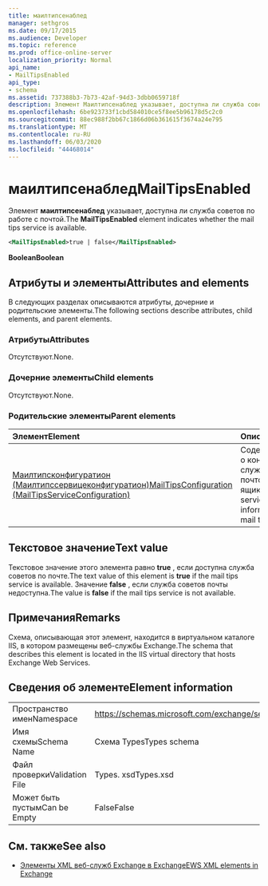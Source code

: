 ```yaml
---
title: маилтипсенаблед
manager: sethgros
ms.date: 09/17/2015
ms.audience: Developer
ms.topic: reference
ms.prod: office-online-server
localization_priority: Normal
api_name:
- MailTipsEnabled
api_type:
- schema
ms.assetid: 737388b3-7b73-42af-94d3-3dbb0659718f
description: Элемент Маилтипсенаблед указывает, доступна ли служба советов по работе с почтой.
ms.openlocfilehash: 6be923733f1cbd584010ce5f8ee5b96178d5c2c0
ms.sourcegitcommit: 88ec988f2bb67c1866d06b361615f3674a24e795
ms.translationtype: MT
ms.contentlocale: ru-RU
ms.lasthandoff: 06/03/2020
ms.locfileid: "44468014"
---
```

# <a name="mailtipsenabled"></a><span data-ttu-id="d9db0-103">маилтипсенаблед</span><span class="sxs-lookup"><span data-stu-id="d9db0-103">MailTipsEnabled</span></span>

<span data-ttu-id="d9db0-104">Элемент **маилтипсенаблед** указывает, доступна ли служба советов по работе с почтой.</span><span class="sxs-lookup"><span data-stu-id="d9db0-104">The **MailTipsEnabled** element indicates whether the mail tips service is available.</span></span> 
  
```xml
<MailTipsEnabled>true | false</MailTipsEnabled>
```

 <span data-ttu-id="d9db0-105">**Boolean**</span><span class="sxs-lookup"><span data-stu-id="d9db0-105">**Boolean**</span></span>
## <a name="attributes-and-elements"></a><span data-ttu-id="d9db0-106">Атрибуты и элементы</span><span class="sxs-lookup"><span data-stu-id="d9db0-106">Attributes and elements</span></span>

<span data-ttu-id="d9db0-107">В следующих разделах описываются атрибуты, дочерние и родительские элементы.</span><span class="sxs-lookup"><span data-stu-id="d9db0-107">The following sections describe attributes, child elements, and parent elements.</span></span>
  
### <a name="attributes"></a><span data-ttu-id="d9db0-108">Атрибуты</span><span class="sxs-lookup"><span data-stu-id="d9db0-108">Attributes</span></span>

<span data-ttu-id="d9db0-109">Отсутствуют.</span><span class="sxs-lookup"><span data-stu-id="d9db0-109">None.</span></span>
  
### <a name="child-elements"></a><span data-ttu-id="d9db0-110">Дочерние элементы</span><span class="sxs-lookup"><span data-stu-id="d9db0-110">Child elements</span></span>

<span data-ttu-id="d9db0-111">Отсутствуют.</span><span class="sxs-lookup"><span data-stu-id="d9db0-111">None.</span></span>
  
### <a name="parent-elements"></a><span data-ttu-id="d9db0-112">Родительские элементы</span><span class="sxs-lookup"><span data-stu-id="d9db0-112">Parent elements</span></span>

|<span data-ttu-id="d9db0-113">**Элемент**</span><span class="sxs-lookup"><span data-stu-id="d9db0-113">**Element**</span></span>|<span data-ttu-id="d9db0-114">**Описание**</span><span class="sxs-lookup"><span data-stu-id="d9db0-114">**Description**</span></span>|
|:-----|:-----|
|[<span data-ttu-id="d9db0-115">Маилтипсконфигуратион (Маилтипссервицеконфигуратион)</span><span class="sxs-lookup"><span data-stu-id="d9db0-115">MailTipsConfiguration (MailTipsServiceConfiguration)</span></span>](mailtipsconfiguration-mailtipsserviceconfiguration.md) <br/> |<span data-ttu-id="d9db0-116">Содержит сведения о конфигурации службы для советов почтового ящика.</span><span class="sxs-lookup"><span data-stu-id="d9db0-116">Contains service configuration information for the mail tips service.</span></span>  <br/> |
   
## <a name="text-value"></a><span data-ttu-id="d9db0-117">Текстовое значение</span><span class="sxs-lookup"><span data-stu-id="d9db0-117">Text value</span></span>

<span data-ttu-id="d9db0-118">Текстовое значение этого элемента равно **true** , если доступна служба советов по почте.</span><span class="sxs-lookup"><span data-stu-id="d9db0-118">The text value of this element is **true** if the mail tips service is available.</span></span> <span data-ttu-id="d9db0-119">Значение **false** , если служба советов почты недоступна.</span><span class="sxs-lookup"><span data-stu-id="d9db0-119">The value is **false** if the mail tips service is not available.</span></span> 
  
## <a name="remarks"></a><span data-ttu-id="d9db0-120">Примечания</span><span class="sxs-lookup"><span data-stu-id="d9db0-120">Remarks</span></span>

<span data-ttu-id="d9db0-121">Схема, описывающая этот элемент, находится в виртуальном каталоге IIS, в котором размещены веб-службы Exchange.</span><span class="sxs-lookup"><span data-stu-id="d9db0-121">The schema that describes this element is located in the IIS virtual directory that hosts Exchange Web Services.</span></span>
  
## <a name="element-information"></a><span data-ttu-id="d9db0-122">Сведения об элементе</span><span class="sxs-lookup"><span data-stu-id="d9db0-122">Element information</span></span>

|||
|:-----|:-----|
|<span data-ttu-id="d9db0-123">Пространство имен</span><span class="sxs-lookup"><span data-stu-id="d9db0-123">Namespace</span></span>  <br/> |https://schemas.microsoft.com/exchange/services/2006/types  <br/> |
|<span data-ttu-id="d9db0-124">Имя схемы</span><span class="sxs-lookup"><span data-stu-id="d9db0-124">Schema Name</span></span>  <br/> |<span data-ttu-id="d9db0-125">Схема Types</span><span class="sxs-lookup"><span data-stu-id="d9db0-125">Types schema</span></span>  <br/> |
|<span data-ttu-id="d9db0-126">Файл проверки</span><span class="sxs-lookup"><span data-stu-id="d9db0-126">Validation File</span></span>  <br/> |<span data-ttu-id="d9db0-127">Types. xsd</span><span class="sxs-lookup"><span data-stu-id="d9db0-127">Types.xsd</span></span>  <br/> |
|<span data-ttu-id="d9db0-128">Может быть пустым</span><span class="sxs-lookup"><span data-stu-id="d9db0-128">Can be Empty</span></span>  <br/> |<span data-ttu-id="d9db0-129">False</span><span class="sxs-lookup"><span data-stu-id="d9db0-129">False</span></span>  <br/> |
   
## <a name="see-also"></a><span data-ttu-id="d9db0-130">См. также</span><span class="sxs-lookup"><span data-stu-id="d9db0-130">See also</span></span>



- [<span data-ttu-id="d9db0-131">Элементы XML веб-служб Exchange в Exchange</span><span class="sxs-lookup"><span data-stu-id="d9db0-131">EWS XML elements in Exchange</span></span>](ews-xml-elements-in-exchange.md)

